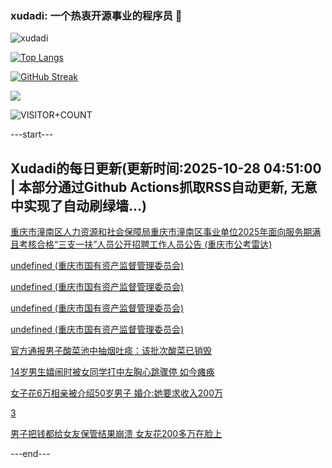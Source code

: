 ### xudadi: 一个热衷开源事业的程序员 👋

![xudadi](https://github-readme-stats-git-masterorgs-github-readme-stats-team.vercel.app/api?username=xudadi)

[![Top Langs](https://github-readme-stats.vercel.app/api/top-langs/?username=xudadi)](https://github.com/anuraghazra/github-readme-stats)

[![GitHub Streak](https://streak-stats.demolab.com?user=xudadi&locale=zh_Hans)](https://git.io/streak-stats)

![](https://raw.githubusercontent.com/xudadi/xudadi/main/assets/github-contribution-grid-snake.svg)

![VISITOR+COUNT](https://komarev.com/ghpvc/?username=xudadi&label=VISITOR+COUNT)


---start---

## Xudadi的每日更新(更新时间:2025-10-28 04:51:00 | 本部分通过Github Actions抓取RSS自动更新, 无意中实现了自动刷绿墙...)

[重庆市潼南区人力资源和社会保障局重庆市潼南区事业单位2025年面向服务期满且考核合格“三支一扶”人员公开招聘工作人员公告 (重庆市公考雷达)](https://www.gongkaoleida.com/article/2665277)

[undefined (重庆市国有资产监督管理委员会)](https://dadilab.github.io/feeds/all.xml)

[undefined (重庆市国有资产监督管理委员会)](https://dadilab.github.io/feeds/all.xml)

[undefined (重庆市国有资产监督管理委员会)](https://dadilab.github.io/feeds/all.xml)

[undefined (重庆市国有资产监督管理委员会)](https://dadilab.github.io/feeds/all.xml)

[官方通报男子酸菜池中抽烟吐痰：该批次酸菜已销毁](https://m.163.com/news/article/KCTLLDEF0534A4SC.html)

[14岁男生嬉闹时被女同学打中左胸心跳骤停 如今瘫痪](https://m.163.com/news/article/KCTEM6RU051492T3.html)

[女子花6万相亲被介绍50岁男子 婚介:她要求收入200万](https://m.163.com/news/article/KCT3VHP405149FJ6.html)

[3](https://m.163.com/touch/news/sub/domestic)

[男子把钱都给女友保管结果崩溃 女友花200多万在脸上](https://m.163.com/news/article/KCT2GUK60514R9OJ.html)

---end---
